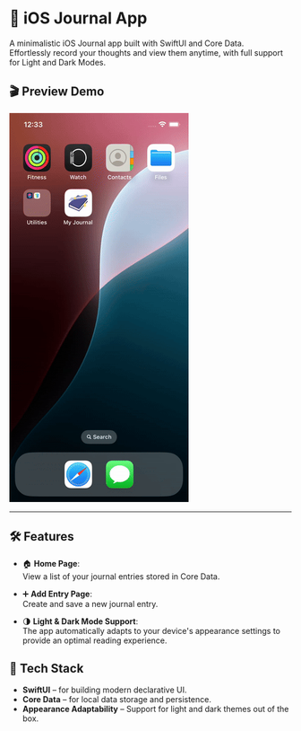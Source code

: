 # 📓 iOS Journal App

A minimalistic iOS Journal app built with SwiftUI and Core Data.  
Effortlessly record your thoughts and view them anytime, with full support for Light and Dark Modes.

## 🎬 Preview Demo
![Preview Demo](Demo.gif)

---

## 🛠 Features

- 🏠 **Home Page**:  
  View a list of your journal entries stored in Core Data.

- ➕ **Add Entry Page**:  
  Create and save a new journal entry.

- 🌗 **Light & Dark Mode Support**:  
  The app automatically adapts to your device's appearance settings to provide an optimal reading experience.

## 🧱 Tech Stack

- **SwiftUI** – for building modern declarative UI.
- **Core Data** – for local data storage and persistence.
- **Appearance Adaptability** – Support for light and dark themes out of the box.

